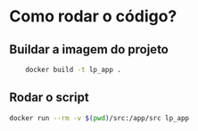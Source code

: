 # Como rodar o código?

## Buildar a imagem do projeto

```bash
    docker build -t lp_app .
```

## Rodar o script

```bash
docker run --rm -v $(pwd)/src:/app/src lp_app
```
